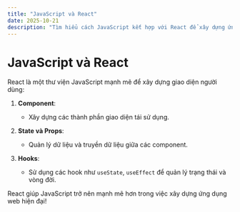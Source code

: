 ```yaml
---
title: "JavaScript và React"
date: 2025-10-21
description: "Tìm hiểu cách JavaScript kết hợp với React để xây dựng ứng dụng web."
---
```


# JavaScript và React

React là một thư viện JavaScript mạnh mẽ để xây dựng giao diện người dùng:

1. **Component**:
   - Xây dựng các thành phần giao diện tái sử dụng.

2. **State và Props**:
   - Quản lý dữ liệu và truyền dữ liệu giữa các component.

3. **Hooks**:
   - Sử dụng các hook như `useState`, `useEffect` để quản lý trạng thái và vòng đời.

React giúp JavaScript trở nên mạnh mẽ hơn trong việc xây dựng ứng dụng web hiện đại!